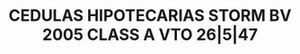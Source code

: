 ---
layout: asset
title: CEDULAS HIPOTECARIAS STORM BV 2005 CLASS A VTO 26|5|47
isin: XS0219048641
---